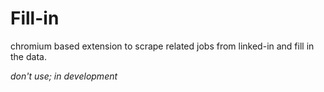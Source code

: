 # Fill-in

chromium based extension to scrape related jobs from linked-in and fill in the data.


*don't use; in development*

